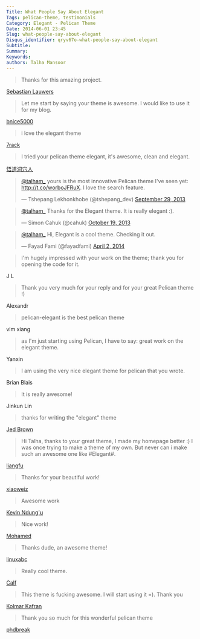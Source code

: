 ```yaml
---
Title: What People Say About Elegant
Tags: pelican-theme, testimonials
Category: Elegant - Pelican Theme
Date: 2014-06-01 23:45
Slug: what-people-say-about-elegant
Disqus_identifier: qryv67o-what-people-say-about-elegant
Subtitle:
Summary:
Keywords:
authors: Talha Mansoor
---
```


> Thanks for this amazing project.

[Sebastian Lauwers](https://github.com/Pelican-Elegant/elegant/issues/111#issuecomment-40943827)

> Let me start by saying your theme is awesome. I would like to use it for my blog.

[bnice5000](https://github.com/Pelican-Elegant/elegant/issues/115#issue-30103539)

> i love the elegant theme

[7rack](https://github.com/Pelican-Elegant/elegant/issues/118#issue-32226954)

> I tried your pelican theme elegant, it's awesome, clean and elegant.

[悟道洞穴人](https://github.com/Pelican-Elegant/elegant/pull/2#issue-19502670)

<blockquote class="twitter-tweet" lang="en"><p><a href="https://twitter.com/talham_">@talham_</a> yours is the most innovative Pelican theme I&#39;ve seen yet: <a href="http://t.co/worboJFRuX">http://t.co/worboJFRuX</a>. I love the search feature.</p>&mdash; Tshepang Lekhonkhobe (@tshepang_dev) <a href="https://twitter.com/tshepang_dev/statuses/384347807387095040">September 29, 2013</a></blockquote>
<script async src="//platform.twitter.com/widgets.js" charset="utf-8"></script>

<blockquote class="twitter-tweet" lang="en"><p><a href="https://twitter.com/talham_">@talham_</a> Thanks for the Elegant theme. It is really elegant :).</p>&mdash; Simon Cahuk (@cahuk) <a href="https://twitter.com/cahuk/statuses/391533360830775296">October 19, 2013</a></blockquote>
<script async src="//platform.twitter.com/widgets.js" charset="utf-8"></script>

<blockquote class="twitter-tweet" lang="en"><p><a href="https://twitter.com/talham_">@talham_</a> Hi, Elegant is a cool theme. Checking it out.</p>&mdash; Fayad Fami (@fayadfami) <a href="https://twitter.com/fayadfami/statuses/451420620241137664">April 2, 2014</a></blockquote>
<script async src="//platform.twitter.com/widgets.js" charset="utf-8"></script>

> I'm hugely impressed with your work on the theme; thank you for opening the
> code for it.

J L

> Thank you very much for your reply and for your great Pelican theme !)

Alexandr

> pelican-elegant is the best pelican theme

vim xiang

> as I'm just starting using Pelican, I have to say: great work on the elegant theme.

Yanxin

> I am using the very nice elegant theme for pelican that you wrote.

Brian Blais

> It is really awesome!

Jinkun Lin

> thanks for writing the "elegant" theme

[Jed Brown](https://plus.google.com/u/0/+JedBrown/)

> Hi Talha, thanks to your great theme, I made my homepage better :) I was once
> trying to make a theme of my own. But never can i make such an awesome one
> like #Elegant#.

[liangfu](http://oncrashreboot.com/elegant-best-pelican-theme-features#comment-1451253675)

> Thanks for your beautiful work!

[xiaoweiz](http://oncrashreboot.com/elegant-best-pelican-theme-features#comment-1429880788)

> Awesome work

[Kevin Ndung'u](http://oncrashreboot.com/elegant-best-pelican-theme-features#comment-1364943390)

> Nice work!

[Mohamed](http://oncrashreboot.com/elegant-best-pelican-theme-features#comment-1340387082)

> Thanks dude, an awesome theme!

[linuxabc](http://oncrashreboot.com/elegant-best-pelican-theme-features#comment-1123824877)

> Really cool theme.

[Calf](http://oncrashreboot.com/elegant-best-pelican-theme-features#comment-1117848663)

> This theme is fucking awesome. I will start using it =). Thank you

[Kolmar Kafran](http://oncrashreboot.com/elegant-best-pelican-theme-features#comment-1116584083)

> Thank you so much for this wonderful pelican theme

[phdbreak](http://oncrashreboot.com/elegant-best-pelican-theme-features#comment-1080851511)
